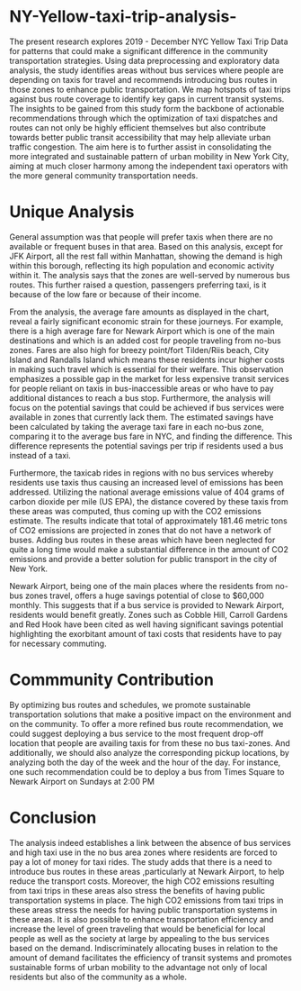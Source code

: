# NY-Yellow-taxi-trip-analysis-

The present research explores 2019 - December NYC Yellow Taxi Trip Data for patterns that could make a significant difference in the community transportation strategies. Using data preprocessing and exploratory data analysis, the study identifies areas without bus services where people are depending on taxis for travel and recommends introducing bus routes in those zones to enhance public transportation. We map hotspots of taxi trips against bus route coverage to identify key gaps in current transit systems. The insights to be gained from this study form the backbone of actionable recommendations through which the optimization of taxi dispatches and routes can not only be highly efficient themselves but also contribute towards better public transit accessibility that may help alleviate urban traffic congestion. The aim here is to further assist in consolidating the more integrated and sustainable pattern of urban mobility in New York City, aiming at much closer harmony among the independent taxi operators with the more general community transportation needs.

# Unique Analysis
General assumption was that people will prefer taxis when there are no available or frequent buses in that area. Based on this analysis, except for JFK Airport, all the rest fall within Manhattan, showing the demand is high within this borough, reflecting its high population and economic activity within it. The analysis says that the zones are well-served by numerous bus routes. This further raised a question, passengers preferring taxi, is it because of the low fare or because of their income. 

From the analysis, the average fare amounts as displayed in the chart, reveal a fairly significant economic strain for these journeys. For example, there is a high average fare for Newark Airport which is one of the main destinations and which is an added cost for people traveling from no-bus zones. Fares are also high for breezy point/fort Tilden/Riis beach, City Island and Randalls Island which means these residents incur higher costs in making such travel which is essential for their welfare. This observation emphasizes a possible gap in the market for less expensive transit services for people reliant on taxis in bus-inaccessible areas or who have to pay additional distances to reach a bus stop.
Furthermore, the analysis will focus on the potential savings that could be achieved if bus services were available in zones that currently lack them. The estimated savings have been calculated by taking the average taxi fare in each no-bus zone, comparing it to the average bus fare in NYC, and finding the difference. This difference represents the potential savings per trip if residents used a bus instead of a taxi.

Furthermore, the taxicab rides in regions with no bus services whereby residents use taxis thus causing an increased level of emissions has been addressed. Utilizing the national average emissions value of 404 grams of carbon dioxide per mile (US EPA), the distance covered by these taxis from these areas was computed, thus coming up with the CO2 emissions estimate. The results indicate that total of approximately 181.46 metric tons of CO2 emissions are projected in zones that do not have a network of buses. Adding bus routes in these areas which have been neglected for quite a long time would make a substantial difference in the amount of CO2 emissions and provide a better solution for public transport in the city of New York.

Newark Airport, being one of the main places where the residents from no-bus zones travel, offers a huge savings potential of close to $60,000 monthly. This suggests that if a bus service is provided to Newark Airport, residents would benefit greatly. Zones such as Cobble Hill, Carroll Gardens and Red Hook have been cited as well having significant savings potential highlighting the exorbitant amount of taxi costs that residents have to pay for necessary commuting. 

# Commmunity Contribution
By optimizing bus routes and schedules, we promote sustainable transportation solutions that make a positive impact on the environment and on the community.
To offer a more refined bus route recommendation, we could suggest deploying a bus service to the most frequent drop-off location that people are availing taxis for from these no bus taxi-zones. And additionally, we should also analyze the corresponding pickup locations, by analyzing both the day of the week and the hour of the day. For instance, one such recommendation could be to deploy a bus from Times Square to Newark Airport on Sundays at 2:00 PM

# Conclusion
The analysis indeed establishes a link between the absence of bus services and high taxi use in the no bus area zones where residents are forced to pay a lot of money for taxi rides. The study adds that there is a need to introduce bus routes in these areas ,particularly at Newark Airport, to help reduce the transport costs. Moreover, the high CO2 emissions resulting from taxi trips in these areas also stress the benefits of having public transportation systems in place. The high CO2 emissions from taxi trips in these areas stress the needs for having public transportation systems in these areas. It is also possible to enhance transportation efficiency and increase the level of green traveling that would be beneficial for local people as well as the society at large by appealing to the bus services based on the demand. Indiscriminately allocating buses in relation to the amount of demand facilitates the efficiency of transit systems and promotes sustainable forms of urban mobility to the advantage not only of local residents but also of the community as a whole.

